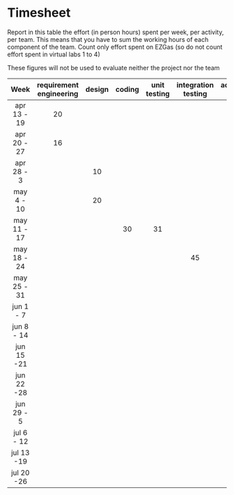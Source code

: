 # Timesheet

Report in this table the effort (in person hours) spent per week, per activity, per team. 
This means that you have to sum the working hours of each component of the team.
Count only effort spent on EZGas (so do not count effort spent in virtual labs 1 to 4)

These figures will not be used to evaluate neither the project nor the team

| Week | requirement engineering | design | coding | unit testing | integration testing | acceptance testing | management | git maven |
|:----------:|:--------:|:-----------:|:-----------:|:----------:|:------------:|:---------------:|:-------------:|:--------------:|
| apr 13 - 19|20|  |  |  |  |  |  |  | 
| apr 20 - 27|16|  |  |  |  |  |  |  | 
| apr 28 - 3 |  |10|  |  |  |  |  |  | 
| may 4 - 10 |  |20|  |  |  |  |  |  | 
| may 11 - 17|  |  |30|31|  |  |  |  | 
| may 18 - 24|  |  |  |  | 45 |  | 1 | 1 | 
| may 25 - 31|  |  |  |  |  |  |  |  | 
| jun 1 -  7 |  |  |  |  |  |  |  |  | 
| jun 8 - 14 |  |  |  |  |  |  |  |  | 
| jun 15 -21 |  |  |  |  |  |  |  |  | 
| jun 22 -28 |  |  |  |  |  |  |  |  | 
| jun 29 - 5 |  |  |  |  |  |  |  |  | 
| jul 6 - 12 |  |  |  |  |  |  |  |  | 
| jul 13 -19 |  |  |  |  |  |  |  |  | 
| jul 20 -26 |  |  |  |  |  |  |  |  | 
